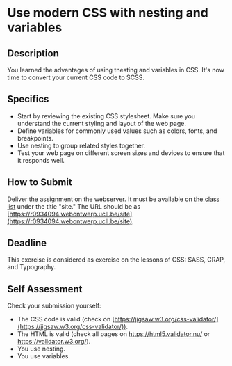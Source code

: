 # Use modern CSS with nesting and variables

## Description

You learned the advantages of using tnesting and variables in CSS. It's now time to convert your current CSS code to SCSS. 

## Specifics

- Start by reviewing the existing CSS stylesheet. Make sure you understand the current styling and layout of the web page.
- Define variables for commonly used values such as colors, fonts, and breakpoints.
- Use nesting to group related styles together.
- Test your web page on different screen sizes and devices to ensure that it responds well. 

## How to Submit

Deliver the assignment on the webserver. It must be available on [the class list](https://webontwerp.ucll.be/Ti-Front-end/reeksen/reeksoverzicht.html) under the title "site." The URL should be as [https://r0934094.webontwerp.ucll.be/site](https://r0934094.webontwerp.ucll.be/site).

## Deadline

This exercise is considered as exercise on the lessons of CSS: SASS, CRAP, and Typography. 

## Self Assessment

Check your submission yourself:

- The CSS code is valid (check on [https://jigsaw.w3.org/css-validator/](https://jigsaw.w3.org/css-validator/)).
- The HTML is valid (check all pages on https://html5.validator.nu/ or https://validator.w3.org/).
- You use nesting.
- You use variables.
